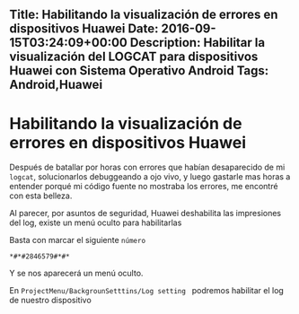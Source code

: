 Title: Habilitando la visualización de errores en dispositivos Huawei
Date: 2016-09-15T03:24:09+00:00
Description: Habilitar la visualización del LOGCAT para dispositivos Huawei con Sistema Operativo Android
Tags: Android,Huawei
---
# Habilitando la visualización de errores en dispositivos Huawei

Después de batallar por horas con errores que habían desaparecido de mi `logcat`, solucionarlos debuggeando a ojo vivo, y luego gastarle mas horas a entender porqué mi código fuente no mostraba los errores, me encontré con esta belleza.

Al parecer, por asuntos de seguridad, Huawei deshabilita las impresiones del log, existe un menú oculto para habilitarlas

Basta con marcar el siguiente `número` 

```
*#*#2846579#*#*
```

Y se nos aparecerá un menú oculto.

En `ProjectMenu/BackgrounSetttins/Log setting ` podremos habilitar el log de nuestro dispositivo